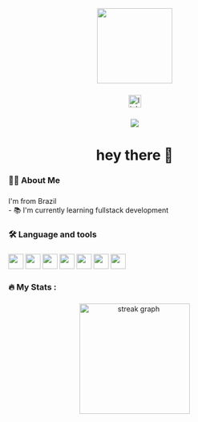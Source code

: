 <div align="center">
  <img height="150" src="https://media.giphy.com/media/M9gbBd9nbDrOTu1Mqx/giphy.gif"  />
</div>

###

<div align="center">
  <a href="https://www.linkedin.com/in/wender-vieira-marques-j%C3%BAnior-2a72b122b/" target="_blank">
    <img src="https://img.shields.io/static/v1?message=LinkedIn&logo=linkedin&label=&color=0077B5&logoColor=white&labelColor=&style=for-the-badge" height="25" alt="linkedin logo" />
  </a>
</div>


###

<div align="center">
  <img src="https://visitor-badge.laobi.icu/badge?page_id=wender13.springbank&"  />
</div>

###

<h1 align="center">hey there 👋</h1>

###

<h3 align="left">👩‍💻  About Me</h3>

###

<p align="left">I'm from Brazil<br>- 📚 I'm currently learning fullstack development</p>

###

<h3 align="left">🛠 Language and tools</h3>

###

<div align="left">
  <img width="30" src="https://cdn.jsdelivr.net/gh/devicons/devicon@latest/icons/java/java-original.svg" />
  <img width="30" src="https://cdn.jsdelivr.net/gh/devicons/devicon@latest/icons/spring/spring-original.svg" />
  <img width="30" src="https://cdn.jsdelivr.net/gh/devicons/devicon@latest/icons/reactbootstrap/reactbootstrap-original.svg" />
  <img width="30" src="https://cdn.jsdelivr.net/gh/devicons/devicon@latest/icons/javascript/javascript-original.svg" />
  <img width="30" src="https://cdn.jsdelivr.net/gh/devicons/devicon@latest/icons/mongodb/mongodb-original.svg" />
  <img width="30" src="https://cdn.jsdelivr.net/gh/devicons/devicon@latest/icons/typescript/typescript-original.svg" />
  <img width="30" src="https://cdn.jsdelivr.net/gh/devicons/devicon@latest/icons/linux/linux-original.svg" />
</div>

###

<h3 align="left">🔥   My Stats :</h3>

###

<div align="center">
  <img src="https://streak-stats.demolab.com?user=wender13&locale=pt-br&mode=daily&theme=dark&hide_border=false&border_radius=5&order=3" height="220" alt="streak graph"  />
</div>

###

